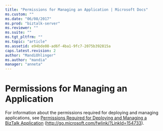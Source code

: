 ```yaml
---
title: "Permissions for Managing an Application | Microsoft Docs"
ms.custom: ""
ms.date: "06/08/2017"
ms.prod: "biztalk-server"
ms.reviewer: ""
ms.suite: ""
ms.tgt_pltfrm: ""
ms.topic: "article"
ms.assetid: e94bde08-ad6f-4ba1-9fc7-2075b392815a
caps.latest.revision: 2
author: "MandiOhlinger"
ms.author: "mandia"
manager: "anneta"
---
```

# Permissions for Managing an Application
For information about the permissions required for deploying and managing applications, see [Permissions Required for Deploying and Managing a BizTalk Application](http://go.microsoft.com/fwlink/?LinkId=154733) (http://go.microsoft.com/fwlink/?LinkId=154733).